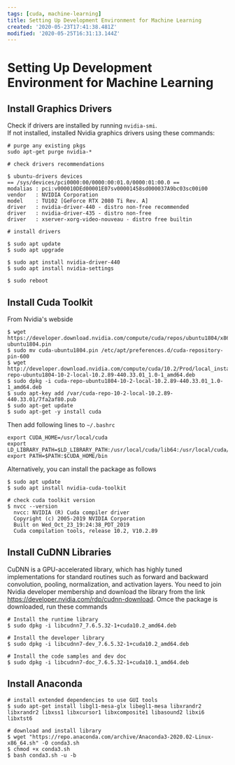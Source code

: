 ```yaml
---
tags: [cuda, machine-learning]
title: Setting Up Development Environment for Machine Learning
created: '2020-05-23T17:41:38.481Z'
modified: '2020-05-25T16:31:13.144Z'
---
```


# Setting Up Development Environment for Machine Learning

## Install Graphics Drivers
Check if drivers are installed by running `nvidia-smi`.  
If not installed, installed Nvidia graphics drivers using these commands:  
```
# purge any existing pkgs
sudo apt-get purge nvidia-*
```

```
# check drivers recommendations

$ ubuntu-drivers devices
== /sys/devices/pci0000:00/0000:00:01.0/0000:01:00.0 ==
modalias : pci:v000010DEd00001E07sv00001458sd000037A9bc03sc00i00
vendor   : NVIDIA Corporation
model    : TU102 [GeForce RTX 2080 Ti Rev. A]
driver   : nvidia-driver-440 - distro non-free recommended
driver   : nvidia-driver-435 - distro non-free
driver   : xserver-xorg-video-nouveau - distro free builtin

```

```
# install drivers

$ sudo apt update
$ sudo apt upgrade

$ sudo apt install nvidia-driver-440
$ sudo apt install nvidia-settings

$ sudo reboot
```  

## Install Cuda Toolkit

From Nvidia's webside
```
$ wget https://developer.download.nvidia.com/compute/cuda/repos/ubuntu1804/x86_64/cuda-ubuntu1804.pin
$ sudo mv cuda-ubuntu1804.pin /etc/apt/preferences.d/cuda-repository-pin-600
$ wget http://developer.download.nvidia.com/compute/cuda/10.2/Prod/local_installers/cuda-repo-ubuntu1804-10-2-local-10.2.89-440.33.01_1.0-1_amd64.deb
$ sudo dpkg -i cuda-repo-ubuntu1804-10-2-local-10.2.89-440.33.01_1.0-1_amd64.deb
$ sudo apt-key add /var/cuda-repo-10-2-local-10.2.89-440.33.01/7fa2af80.pub
$ sudo apt-get update
$ sudo apt-get -y install cuda
```
Then add following lines to `~/.bashrc`  
```
export CUDA_HOME=/usr/local/cuda
export LD_LIBRARY_PATH=$LD_LIBRARY_PATH:/usr/local/cuda/lib64:/usr/local/cuda/extras/CUPTI/lib64
export PATH=$PATH:$CUDA_HOME/bin
```
  
Alternatively, you can install the package as follows
```
$ sudo apt update
$ sudo apt install nvidia-cuda-toolkit
```

```
# check cuda toolkit version
$ nvcc --version
  nvcc: NVIDIA (R) Cuda compiler driver
  Copyright (c) 2005-2019 NVIDIA Corporation
  Built on Wed_Oct_23_19:24:38_PDT_2019
  Cuda compilation tools, release 10.2, V10.2.89
```

## Install CuDNN Libraries

CuDNN is a GPU-accelerated library, which has highly tuned implementations for standard routines such as forward and backward convolution, pooling, normalization, and activation layers.
You need to join Nvidia developer membership and download the library from the link 
https://developer.nvidia.com/rdp/cudnn-download. Omce the package is downloaded, run these commands  
```
# Install the runtime library
$ sudo dpkg -i libcudnn7_7.6.5.32-1+cuda10.2_amd64.deb

# Install the developer library
$ sudo dpkg -i libcudnn7-dev_7.6.5.32-1+cuda10.2_amd64.deb

# Install the code samples and dev doc
$ sudo dpkg -i libcudnn7-doc_7.6.5.32-1+cuda10.1_amd64.deb
```
## Install Anaconda  

```
# install extended dependencies to use GUI tools
$ sudo apt-get install libgl1-mesa-glx libegl1-mesa libxrandr2 libxrandr2 libxss1 libxcursor1 libxcomposite1 libasound2 libxi6 libxtst6

# download and install library
$ wget "https://repo.anaconda.com/archive/Anaconda3-2020.02-Linux-x86_64.sh" -O conda3.sh
$ chmod +x conda3.sh
$ bash conda3.sh -u -b
```














